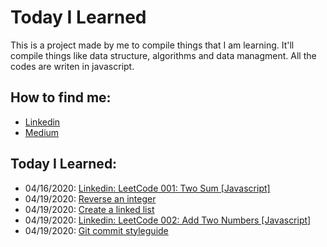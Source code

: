 # Today I Learned

This is a project made by me to compile things that I am learning. It'll compile things like data structure, algorithms and data managment. All the codes are writen in javascript.

## How to find me:

- [Linkedin](linkedin.com/in/mateus-alcantara-2b102218a)
- [Medium](https://medium.com/@mateuscastro.al)

## Today I Learned:

- 04/16/2020: [Linkedin: LeetCode 001: Two Sum [Javascript]](https://www.linkedin.com/pulse/leetcode-001-two-sum-javascript-mateus-alcantara/?articleId=6656440698553843712#comments-6656440698553843712&trk=public_profile-settings_article_view)
- 04/19/2020: [Reverse an integer](./codes/reverseNumbers.js)
- 04/19/2020: [Create a linked list](./codes/createLinkedList.js)
- 04/19/2020: [Linkedin: LeetCode 002: Add Two Numbers [Javascript]](https://www.linkedin.com/pulse/leetcode-002-add-two-numbers-javascript-mateus-alcantara/?articleId=6657600661162598400#comments-6657600661162598400&trk=public_profile-settings_article_view)
- 04/19/2020: [Git commit styleguide](http://udacity.github.io/git-styleguide/)
